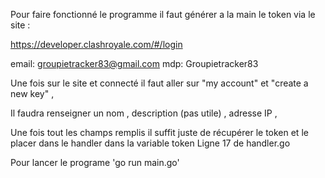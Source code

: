 Pour faire fonctionné le programme il faut générer a la main le token via le site :

https://developer.clashroyale.com/#/login

email: groupietracker83@gmail.com
mdp: Groupietracker83

Une fois sur le site et connecté il faut aller sur "my account" et "create a new key" ,

Il faudra renseigner un nom , description (pas utile) , adresse IP ,

Une fois tout les champs remplis il suffit juste de récupérer le token et le placer dans le handler dans la variable token Ligne 17 de handler.go

Pour lancer le programe 'go run main.go'
